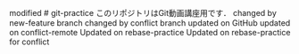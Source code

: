 modified # git-practice
このリポジトリはGit動画講座用です．
changed by new-feature branch 
changed by conflict branch
updated on GitHub
updated on conflict-remote
Updated on rebase-practice
Updated on rebase-practice for conflict
